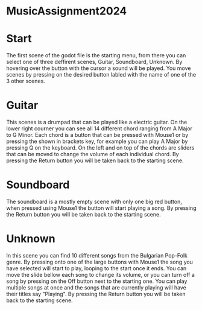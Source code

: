 # MusicAssignment2024

# Start
The first scene of the godot file is the starting menu, from there you can select one of three deffirent scenes, Guitar, Soundboard, Unknown. By hovering over the button with the cursor a sound will be played. You move scenes by pressing on the desired button labled with the name of one of the 3 other scenes.

# Guitar
This scenes is a drumpad that can be played like a electric guitar. On the lower right courner you can see all 14 different chord ranging from A Major to G  Minor. Each chord is a button that can be pressed with Mouse1 or by pressing the shown in brackets key, for example you can play A Major by pressing Q on the keyboard. On the left and on top of the chords are sliders that can be moved to change the volume of each individual chord. By pressing the Return button you will be taken back to the starting scene.

# Soundboard
The soundboard is a mostly empty scene with only one big red button, when pressed using Mouse1 the button will start playing a song. By pressing the Return button you will be taken back to the starting scene.

# Unknown
In this scene you can find 10 different songs from the Bulgarian Pop-Folk genre. By pressing onto one of the large buttons with Mouse1 the song you have selected will start to play, looping to the start once it ends. You can move the slide bellow each song to change its volume, or you can turn off a song by pressing on the Off button next to the starting one. You can play multiple songs at once and the songs that are currently playing will have their titles say "Playing". By pressing the Return button you will be taken back to the starting scene.
